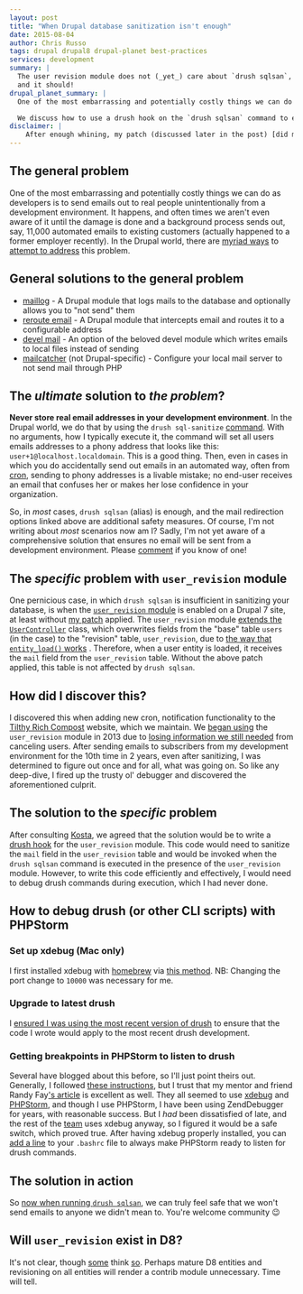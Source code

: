 ```yaml
---
layout: post
title: "When Drupal database sanitization isn't enough"
date: 2015-08-04
author: Chris Russo
tags: drupal drupal8 drupal-planet best-practices
services: development
summary: |
  The user revision module does not (_yet_) care about `drush sqlsan`,
  and it should!
drupal_planet_summary: |
  One of the most embarrassing and potentially costly things we can do as developers is to send emails out to real people unintentionally from a development environment. It happens, and often times we aren't even aware of it until the damage is done and a background process sends out, say, 11,000 automated emails to existing customers (actually happened to a former employer recently). In the Drupal world, there are [myriad ways](https://github.com/chrisarusso/Tilthy-Rich-Compost-Website/commit/64a558e2) to [attempt to address](https://github.com/chrisarusso/Tilthy-Rich-Compost-Website/blob/master/scripts/sanitize.php) this problem.

  We discuss how to use a drush hook on the `drush sqlsan` command to ensure proper sanitization while using the `user revision` module.
disclaimer: |
    After enough whining, my patch (discussed later in the post) [did make it in](https://www.drupal.org/commitlog/commit/17646/c4c24e4cd9e5c267d4bff6af5c11e3d514f788f1) to the `user_revision` module. Thanks Peter.
---
```


## The general problem
One of the most embarrassing and potentially costly things we can do as developers is to send emails out to real people unintentionally from a development environment. It happens, and often times we aren't even aware of it until the damage is done and a background process sends out, say, 11,000 automated emails to existing customers (actually happened to a former employer recently). In the Drupal world, there are [myriad ways](https://github.com/chrisarusso/Tilthy-Rich-Compost-Website/commit/64a558e2) to [attempt to address](https://github.com/chrisarusso/Tilthy-Rich-Compost-Website/blob/master/scripts/sanitize.php) this problem.

## General solutions to the general problem
- [maillog](https://www.drupal.org/project/maillog) - A Drupal module that
logs mails to the database and optionally allows you to "not send" them
- [reroute email](https://www.drupal.org/project/reroute_email) - A Drupal
module that intercepts email and routes it to a configurable address
- [devel mail](https://api.drupal.org/api/devel/devel.mail.inc/7) - An
option of the beloved devel module which writes emails to local files instead
of sending
- [mailcatcher](http://mailcatcher.me/) (not Drupal-specific) - Configure your
local mail server to not send mail through PHP

## The _ultimate_ solution to _the problem_?
**Never store real email addresses in your development environment**. In the
Drupal world, we do that by using the `drush sql-sanitize`
[command](http://drushcommands.com/drush-6x/sql/sql-sanitize). With no arguments,
how I typically execute it, the command will set all users emails addresses to
a phony address that looks like this: `user+1@localhost.localdomain`. This is a
good thing. Then, even in cases in which you do accidentally send out emails
in an automated way, often from [cron](https://www.drupal.org/cron), sending to phony addresses
is a livable mistake; no end-user receives an email that confuses
her or makes her lose confidence in your organization.

So, in _most_ cases, `drush sqlsan` (alias) is enough, and the mail redirection
options linked above are additional safety measures. Of course, I'm not
writing about _most_ scenarios now am I? Sadly, I'm not yet aware of a
comprehensive solution that ensures no email will be sent from a development
environment. Please [comment](#js-comments) if you know of one!

## The _specific_ problem with `user_revision` module
One pernicious case, in which `drush sqlsan` is insufficient in sanitizing your
database, is when  the
[`user_revision` module](https://www.drupal.org/project/user_revision)
is enabled on a Drupal 7 site, at least without
[my patch](https://www.drupal.org/node/2534638)
applied. The `user_revision` module
[extends the `UserController`](http://cgit.drupalcode.org/user_revision/tree/user_revision.module?id=cce42174aec453e6652da8738e397df20b6f2cd0#n164)
class, which overwrites fields from the "base" table `users` (in the case) to
the "revision" table, `user_revision`, due to
[the way that `entity_load()` works](http://cgit.drupalcode.org/drupal/tree/includes/entity.inc?h=7.x#n306)
. Therefore, when a user entity is loaded, it receives the `mail` field
from the `user_revision` table. Without the above patch applied,
this table is not affected by `drush sqlsan`.

## How did I discover this?
I discovered this when adding new cron, notification functionality to the
[Tilthy Rich Compost](http://tilthyrichcompost.com) website, which we maintain.
We [began using](https://github.com/chrisarusso/Tilthy-Rich-Compost-Website/commit/fccc3f7387616510d512d3700639c5de3a560a1e) the `user_revision`
module in 2013 due to [losing information we still needed](https://github.com/chrisarusso/Tilthy-Rich-Compost-Website/issues/29
) from canceling users. After sending emails to subscribers from my development
environment for the 10th time in 2 years, even after sanitizing, I was determined
to figure out once and for all, what was going on. So like any deep-dive, I
fired up the trusty ol' debugger and discovered the aforementioned culprit.

## The solution to the _specific_ problem
After consulting [Kosta](/company/kosta-harlan/), we agreed
that the solution would be to write a [drush hook](https://www.drupal.org/node/2534638)
for the `user_revision` module. This code would need to sanitize the `mail`
field in the `user_revision` table and would be invoked when the `drush sqlsan`
command is executed in the presence of the `user_revision` module.  However,
to write this code efficiently and effectively, I would need to debug drush commands
during execution, which I had never done.

## How to debug drush (or other CLI scripts) with PHPStorm

### Set up xdebug (Mac only)
I first installed xdebug with [homebrew](http://brew.sh/) via
[this method](http://antistatique.net/en/we/blog/2013/09/17/debugging-with-xdebug-and-phpstorm-on-macos-x).
NB: Changing the port change to `10000` was necessary for me.

### Upgrade to latest drush
I [ensured I was using the most recent version of drush](http://brantwynn.com/installing-drush-9-using-composer)
to ensure that the code I wrote would apply to the most recent drush development.

### Getting breakpoints in PHPStorm to listen to drush
Several have blogged about this before, so I'll just point theirs out. Generally,
I followed
[these instructions](https://web.archive.org/web/20150405094739/https://www.deeson.co.uk/labs/debugging-drupal-drush-real-time-phpstorm-and-xdebug),
but I trust that my mentor and friend
Randy Fay['s article](http://randyfay.com/content/remote-command-line-debugging-phpstorm-phpdrupal-including-drush)
is excellent as well. They all seemed to use
[xdebug](http://xdebug.org/) and [PHPStorm](https://www.jetbrains.com/phpstorm/),
and though I use PHPStorm, I have been using ZendDebugger for years, with
reasonable success. But I _had_ been dissatisfied of late, and the rest of the
[team](/company) uses xdebug anyway, so I figured it would be a safe switch,
which proved true. After having xdebug properly installed, you can
[add a line](https://github.com/kostajh/dotfiles/blob/master/.bashrc#L85)
to your `.bashrc` file to always make PHPStorm ready to listen for drush
commands.

## The solution in action
So [now when running `drush sqlsan`](https://github.com/chrisarusso/Tilthy-Rich-Compost-Website/commit/cf8f04f65b9f782ebaaf84d4348043f5aeec8409),
we can truly feel safe that we won't send emails to anyone we didn't mean to.
You're welcome community :wink:

## Will `user_revision` exist in D8?
It's not clear, though [some](https://www.drupal.org/sandbox/devpreview/2444961)
think [so](https://www.drupal.org/node/2336681).
Perhaps mature D8 entities and revisioning on all entities will render a contrib
module unnecessary. Time will tell.
